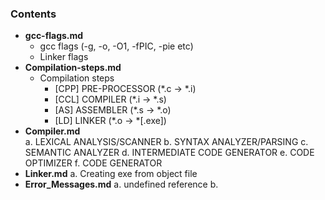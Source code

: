 ### Contents
  - **gcc-flags.md**
    - gcc flags (-g, -o, -O1, -fPIC, -pie etc)
    - Linker flags
  - **Compilation-steps.md**
    - Compilation steps
      - [CPP] PRE-PROCESSOR (*.c → *.i)
      - [CCL] COMPILER (*.i → *.s)
      - [AS] ASSEMBLER (*.s → *.o)
      - [LD] LINKER (*.o → *[.exe])
  - **Compiler.md**      
    a. LEXICAL ANALYSIS/SCANNER
    b. SYNTAX ANALYZER/PARSING
    c. SEMANTIC ANALYZER
    d. INTERMEDIATE CODE GENERATOR
    e. CODE OPTIMIZER
    f. CODE GENERATOR
  - **Linker.md**
    a. Creating exe from object file
  - **Error_Messages.md**
    a. undefined reference
    b. 
